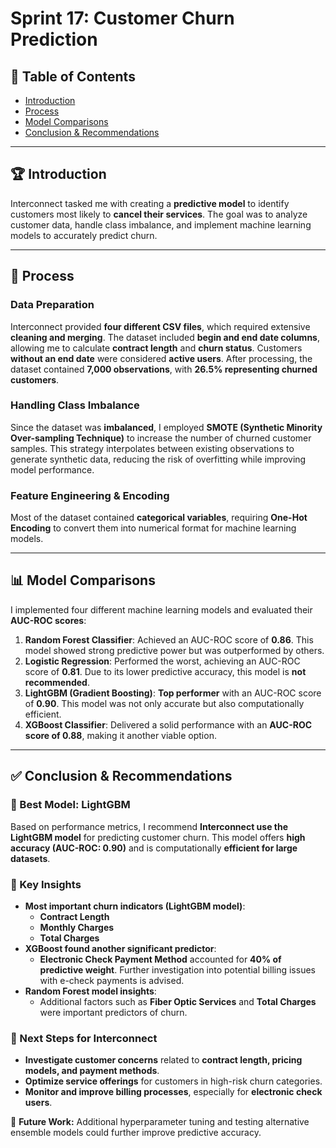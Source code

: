 # Sprint 17: Customer Churn Prediction

## 📌 Table of Contents
- [Introduction](#introduction)
- [Process](#process)
- [Model Comparisons](#model-comparisons)
- [Conclusion & Recommendations](#conclusion--recommendations)

---

## 🏆 Introduction
Interconnect tasked me with creating a **predictive model** to identify customers most likely to **cancel their services**. The goal was to analyze customer data, handle class imbalance, and implement machine learning models to accurately predict churn.

---

## 🔬 Process
### Data Preparation
Interconnect provided **four different CSV files**, which required extensive **cleaning and merging**. The dataset included **begin and end date columns**, allowing me to calculate **contract length** and **churn status**. Customers **without an end date** were considered **active users**. After processing, the dataset contained **7,000 observations**, with **26.5% representing churned customers**.

### Handling Class Imbalance
Since the dataset was **imbalanced**, I employed **SMOTE (Synthetic Minority Over-sampling Technique)** to increase the number of churned customer samples. This strategy interpolates between existing observations to generate synthetic data, reducing the risk of overfitting while improving model performance.

### Feature Engineering & Encoding
Most of the dataset contained **categorical variables**, requiring **One-Hot Encoding** to convert them into numerical format for machine learning models.

---

## 📊 Model Comparisons
I implemented four different machine learning models and evaluated their **AUC-ROC scores**:

1. **Random Forest Classifier**: Achieved an AUC-ROC score of **0.86**. This model showed strong predictive power but was outperformed by others.
2. **Logistic Regression**: Performed the worst, achieving an AUC-ROC score of **0.81**. Due to its lower predictive accuracy, this model is **not recommended**.
3. **LightGBM (Gradient Boosting)**: **Top performer** with an AUC-ROC score of **0.90**. This model was not only accurate but also computationally efficient.
4. **XGBoost Classifier**: Delivered a solid performance with an **AUC-ROC score of 0.88**, making it another viable option.

---

## ✅ Conclusion & Recommendations
### 🔹 Best Model: **LightGBM**
Based on performance metrics, I recommend **Interconnect use the LightGBM model** for predicting customer churn. This model offers **high accuracy (AUC-ROC: 0.90)** and is computationally **efficient for large datasets**.

### 🔹 Key Insights
- **Most important churn indicators (LightGBM model)**:
  - **Contract Length**
  - **Monthly Charges**
  - **Total Charges**
- **XGBoost found another significant predictor**:
  - **Electronic Check Payment Method** accounted for **40% of predictive weight**. Further investigation into potential billing issues with e-check payments is advised.
- **Random Forest model insights**:
  - Additional factors such as **Fiber Optic Services** and **Total Charges** were important predictors of churn.

### 🔹 Next Steps for Interconnect
- **Investigate customer concerns** related to **contract length, pricing models, and payment methods**.
- **Optimize service offerings** for customers in high-risk churn categories.
- **Monitor and improve billing processes**, especially for **electronic check users**.

🚀 **Future Work:** Additional hyperparameter tuning and testing alternative ensemble models could further improve predictive accuracy.

